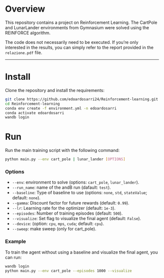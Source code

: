 # Overview
This repository contains a project on Reinforcement Learning. The CartPole and LunarLander environments from Gymnasium were solved using the REINFORCE algorithm.

The code does not necessarily need to be executed. If you’re only interested in the results, you can simply refer to the report provided in the `relazione.pdf` file.

---

# Install
Clone the repository and install the requirements:

```bash
git clone https://github.com/edoardosarri24/Reinforcement-learning.git
cd Reinforcement-learning
conda env create -f environment.yml -n edoardosarri
conda activate edoardosarri
wandb login
```

# Run
Run the main training script with the following command:

```bash
python main.py --env cart_pole | lunar_lander [OPTIONS]
```

### Options
- `--env`: environment to solve (options: `cart_pole`, `lunar_lander`).
- `--run_name`: name of the andB run (dafault: `test`).
- `--baseline`: Type of baseline to use (options: `none`, `std`, `stateValue`; default: `none`).
- `--gamma`: Discount factor for future rewards (default: `0.99`).
- `--lr`: Learning rate for the optimizer (default: `1e-3`).
- `--episodes`: Number of training episodes (default: `500`).
- `--visualize`: Set flag to visualize the final agent (default: `False`).
- `--device`: (option: `cpu`, `mps`, `cuda`; default: `cpu`).
- `--sweep`: make sweep (only for cart_pole).

### Example
To train the agent without using a baseline and visualize the final agent, you can run:

```bash
wandb login
python main.py --env cart_pole --episodes 1000 --visualize
```